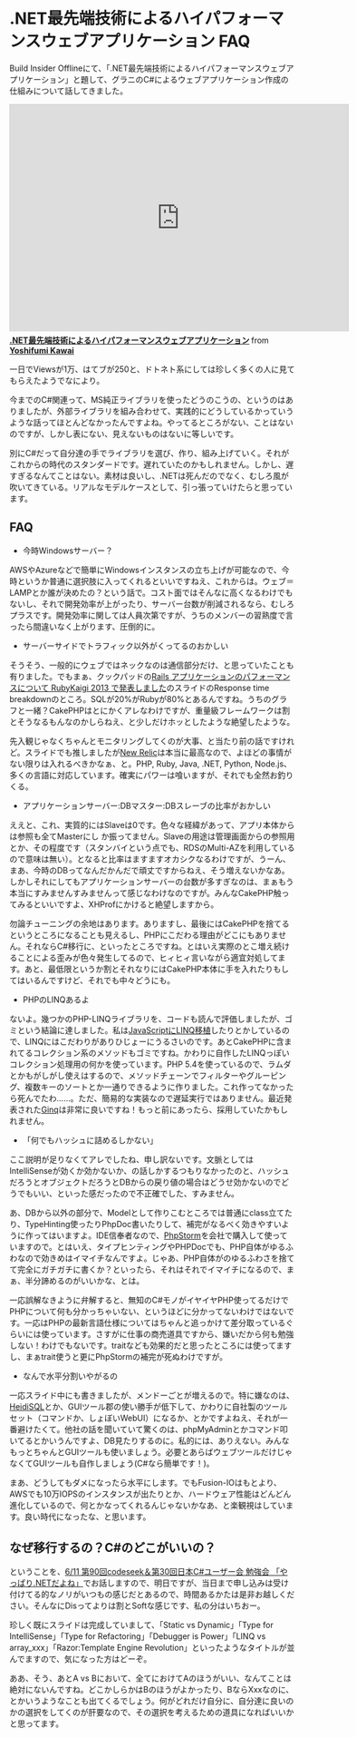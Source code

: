 # .NET最先端技術によるハイパフォーマンスウェブアプリケーション FAQ

Build Insider Offlineにて、「.NET最先端技術によるハイパフォーマンスウェブアプリケーション」と題して、グラニのC#によるウェブアプリケーション作成の仕組みについて話してきました。

<iframe src="http://www.slideshare.net/slideshow/embed_code/22662425" width="597" height="400" frameborder="0" marginwidth="0" marginheight="0" scrolling="no" style="border:1px solid #CCC;border-width:1px 1px 0;margin-bottom:5px" allowfullscreen webkitallowfullscreen mozallowfullscreen> </iframe> <div style="margin-bottom:5px"> <strong> <a href="http://www.slideshare.net/neuecc/net-22662425" title=".NET最先端技術によるハイパフォーマンスウェブアプリケーション" target="_blank">.NET最先端技術によるハイパフォーマンスウェブアプリケーション</a> </strong> from <strong><a href="http://www.slideshare.net/neuecc" target="_blank">Yoshifumi Kawai</a></strong> </div>

一日でViewsが1万、はてブが250と、ドトネト系にしては珍しく多くの人に見てもらえたようでなにより。

今までのC#関連って、MS純正ライブラリを使ったどうのこうの、というのはありましたが、外部ライブラリを組み合わせて、実践的にどうしているかっていうような話ってほとんどなかったんですよね。やってるところがない、ことはないのですが、しかし表にない、見えないものはないに等しいです。

別にC#だって自分達の手でライブラリを選び、作り、組み上げていく。それがこれからの時代のスタンダードです。遅れていたのかもしれません。しかし、遅すぎるなんてことはない。素材は良いし、.NETは死んだのでなく、むしろ風が吹いてきている。リアルなモデルケースとして、引っ張っていけたらと思っています。

FAQ
---

* 今時Windowsサーバー？

AWSやAzureなどで簡単にWindowsインスタンスの立ち上げが可能なので、今時というか普通に選択肢に入ってくれるといいですねえ、これからは。ウェブ＝LAMPとか誰が決めたの？という話で。コスト面ではそんなに高くなるわけでもないし、それで開発効率が上がったり、サーバー台数が削減されるなら、むしろプラスです。開発効率に関しては人員次第ですが、うちのメンバーの習熟度で言ったら間違いなく上がります、圧倒的に。

* サーバーサイドでトラフィック以外がくってるのおかしい

そうそう、一般的にウェブではネックなのは通信部分だけ、と思っていたことも有りました。でもまぁ、クックパッドの[Rails アプリケーションのパフォーマンスについて RubyKaigi 2013 で発表しました](http://techlife.cookpad.com/2013/06/07/rubykaigi-high-performance-rails/)のスライドのResponse time breakdownのところ。SQLが20%がRubyが80%とあるんですね。うちのグラフと一緒？CakePHPはとにかくアレなわけですが、重量級フレームワークは割とそうなるもんなのかしらねえ、と少しだけホッとしたような絶望したような。

先入観じゃなくちゃんとモニタリングしてくのが大事、と当たり前の話ですけれど。スライドでも推しましたが[New Relic](http://newrelic.com/)は本当に最高なので、よほどの事情がない限りは入れるべきかなぁ、と。PHP, Ruby, Java, .NET, Python, Node.js、多くの言語に対応しています。確実にパワーは喰いますが、それでも全然お釣りくる。

* アプリケーションサーバー:DBマスター:DBスレーブの比率がおかしい

ええと、これ、実質的にはSlaveは0です。色々な経緯があって、アプリ本体からは参照も全てMasterにし
か振ってません。Slaveの用途は管理画面からの参照用とか、その程度です（スタンバイという点でも、RDSのMulti-AZを利用しているので意味は無い）。となると比率はますますオカシクなるわけですが、うーん、まあ、今時のDBってなんだかんだで頑丈ですからねえ、そう増えないかなあ。しかしそれにしてもアプリケーションサーバーの台数が多すぎなのは、まぁもう本当にすみませんすみませんって感じなわけなのですが。みんなCakePHP触ってみるといいですよ、XHProfにかけると絶望しますから。

勿論チューニングの余地はあります。ありますし、最後にはCakePHPを捨てるというところになることも見えるし、PHPにこだわる理由がどこにもありません。それならC#移行に、といったところですね。とはいえ実際のとこ増え続けることによる歪みが色々発生してるので、ヒィヒィ言いながら適宜対処してます。あと、最低限というか割とそれなりにはCakePHP本体に手を入れたりもしてはいるんですけど、それでも中々どうにも。

* PHPのLINQあるよ

ないよ。幾つかのPHP-LINQライブラリを、コードも読んで評価しましたが、ゴミという結論に達しました。私は[JavaScriptにLINQ移植](http://linqjs.codeplex.com/)したりとかしているので、LINQにはこだわりがありひじょーにうるさいのです。あとCakePHPに含まれてるコレクション系のメソッドもゴミですね。かわりに自作したLINQっぽいコレクション処理用の何かを使っています。PHP 5.4を使っているので、ラムダとかもがしがし使えはするので、メソッドチェーンでフィルターやグルーピング、複数キーのソートとか一通りできるように作りました。これ作ってなかったら死んでたわ……。ただ、簡易的な実装なので遅延実行ではありません。最近発表された[Ginq](http://akanehara.info/phpcon/ginq/#/)は非常に良いですね！もっと前にあったら、採用していたかもしれません。

* 「何でもハッシュに詰めるしかない」

ここ説明が足りなくてアレでしたね、申し訳ないです。文脈としてはIntelliSenseが効くか効かないか、の話しかするつもりなかったのと、ハッシュだろうとオブジェクトだろうとDBからの戻り値の場合はどうせ効かないのでどうでもいい、といった感だったので不正確でした、すみません。

あ、DBから以外の部分で、Modelとして作りこむところでは普通にclass立てたり、TypeHinting使ったりPhpDoc書いたりして、補完がなるべく効きやすいように作ってはいますよ。IDE信奉者なので、[PhpStorm](http://www.jetbrains.com/phpstorm/)を会社で購入して使っていますので。とはいえ、タイプヒンティングやPHPDocでも、PHP自体がゆるふわなので効きめはイマイチなんですよ。じゃあ、PHP自体がのゆるふわさを捨てて完全にガチガチに書くか？といったら、それはそれでイマイチになるので、まぁ、半分諦めるのがいいかな、とは。

一応誤解なきように弁解すると、無知のC#モノがイヤイヤPHP使ってるだけでPHPについて何も分かっちゃいない、というほどに分かってないわけではないです。一応はPHPの最新言語仕様についてはちゃんと追っかけて差分取っているぐらいには使っています。さすがに仕事の商売道具ですから、嫌いだから何も勉強しない！わけでもないです。traitなども効果的だと思ったところには使ってますし、まぁtrait使うと更にPhpStormの補完が死ぬわけですが。

* なんで水平分割いやがるの

一応スライド中にも書きましたが、メンドーごとが増えるので。特に嫌なのは、[HeidiSQL](http://www.heidisql.com/)とか、GUIツール郡の使い勝手が低下して、かわりに自社製のツールセット（コマンドか、しょぼいWebUI）になるか、とかですよねえ、それが一番避けたくて。他社の話を聞いていて驚くのは、phpMyAdminとかコマンド叩いてるとかいうんですよ、DB見たりするのに。私的には、ありえない。みんなもっとちゃんとGUIツールも使いましょう。必要とあらばウェブツールだけじゃなくてGUIツールも自作しましょう(C#なら簡単です！)。

まあ、どうしてもダメになったら水平にします。でもFusion-IOはもとより、AWSでも10万IOPSのインスタンスが出たりとか、ハードウェア性能はどんどん進化しているので、何とかなってくれるんじゃないかなあ、と楽観視はしています。良い時代になったな、と思います。

なぜ移行するの？C#のどこがいいの？
---
ということを、[6/11 第90回codeseek＆第30回日本C#ユーザー会 勉強会 「やっぱり.NETだよね」](http://t.co/mxY8JFk7j2)でお話しますので、明日ですが、当日まで申し込みは受け付けてる的なノリがいつもの感じだとあるので、時間あるかたは是非お越しください。そんなにDisってよりは割とSoftな感じです、私の分はいちおー。

珍しく既にスライドは完成していまして、「Static vs Dynamic」「Type for IntelliSense」「Type for Refactoring」「Debugger is Power」「LINQ vs array_xxx」「Razor:Template Engine Revolution」といったようなタイトルが並んでますので、気になった方はどーぞ。

ああ、そう、あとA vs Bにおいて、全てにおけてAのほうがいい、なんてことは絶対にないんですね。どこかしらかはBのほうがよかったり、BならXxxなのに、とかいうようなことも出てくるでしょう。何がどれだけ自分に、自分達に良いのかの選択をしてくのが肝要なので、その選択を考えるための道具になればいいかと思ってます。